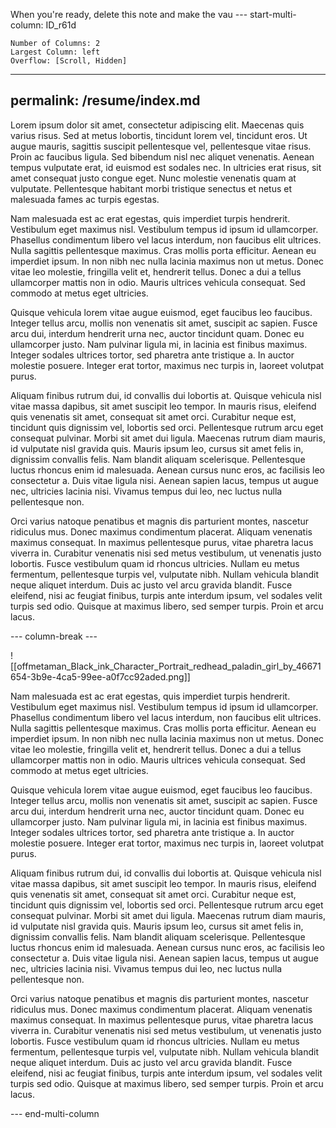 

 
When you're ready, delete this note and make the vau
--- start-multi-column: ID_r61d
```column-settings
Number of Columns: 2
Largest Column: left
Overflow: [Scroll, Hidden]
```

---
permalink: /resume/index.md
---

Lorem ipsum dolor sit amet, consectetur adipiscing elit. Maecenas quis varius risus. Sed at metus lobortis, tincidunt lorem vel, tincidunt eros. Ut augue mauris, sagittis suscipit pellentesque vel, pellentesque vitae risus. Proin ac faucibus ligula. Sed bibendum nisl nec aliquet venenatis. Aenean tempus vulputate erat, id euismod est sodales nec. In ultricies erat risus, sit amet consequat justo congue eget. Nunc molestie venenatis quam at vulputate. Pellentesque habitant morbi tristique senectus et netus et malesuada fames ac turpis egestas.

Nam malesuada est ac erat egestas, quis imperdiet turpis hendrerit. Vestibulum eget maximus nisl. Vestibulum tempus id ipsum id ullamcorper. Phasellus condimentum libero vel lacus interdum, non faucibus elit ultrices. Nulla sagittis pellentesque maximus. Cras mollis porta efficitur. Aenean eu imperdiet ipsum. In non nibh nec nulla lacinia maximus non ut metus. Donec vitae leo molestie, fringilla velit et, hendrerit tellus. Donec a dui a tellus ullamcorper mattis non in odio. Mauris ultrices vehicula consequat. Sed commodo at metus eget ultricies.

Quisque vehicula lorem vitae augue euismod, eget faucibus leo faucibus. Integer tellus arcu, mollis non venenatis sit amet, suscipit ac sapien. Fusce arcu dui, interdum hendrerit urna nec, auctor tincidunt quam. Donec eu ullamcorper justo. Nam pulvinar ligula mi, in lacinia est finibus maximus. Integer sodales ultrices tortor, sed pharetra ante tristique a. In auctor molestie posuere. Integer erat tortor, maximus nec turpis in, laoreet volutpat purus.

Aliquam finibus rutrum dui, id convallis dui lobortis at. Quisque vehicula nisl vitae massa dapibus, sit amet suscipit leo tempor. In mauris risus, eleifend quis venenatis sit amet, consequat sit amet orci. Curabitur neque est, tincidunt quis dignissim vel, lobortis sed orci. Pellentesque rutrum arcu eget consequat pulvinar. Morbi sit amet dui ligula. Maecenas rutrum diam mauris, id vulputate nisl gravida quis. Mauris ipsum leo, cursus sit amet felis in, dignissim convallis felis. Nam blandit aliquam scelerisque. Pellentesque luctus rhoncus enim id malesuada. Aenean cursus nunc eros, ac facilisis leo consectetur a. Duis vitae ligula nisi. Aenean sapien lacus, tempus ut augue nec, ultricies lacinia nisi. Vivamus tempus dui leo, nec luctus nulla pellentesque non.

Orci varius natoque penatibus et magnis dis parturient montes, nascetur ridiculus mus. Donec maximus condimentum placerat. Aliquam venenatis maximus consequat. In maximus pellentesque purus, vitae pharetra lacus viverra in. Curabitur venenatis nisi sed metus vestibulum, ut venenatis justo lobortis. Fusce vestibulum quam id rhoncus ultricies. Nullam eu metus fermentum, pellentesque turpis vel, vulputate nibh. Nullam vehicula blandit neque aliquet interdum. Duis ac justo vel arcu gravida blandit. Fusce eleifend, nisi ac feugiat finibus, turpis ante interdum ipsum, vel sodales velit turpis sed odio. Quisque at maximus libero, sed semper turpis. Proin et arcu lacus.


--- column-break ---


![[offmetaman_Black_ink_Character_Portrait_redhead_paladin_girl_by_46671654-3b9e-4ca5-99ee-a0f7cc92aded.png]]

Nam malesuada est ac erat egestas, quis imperdiet turpis hendrerit. Vestibulum eget maximus nisl. Vestibulum tempus id ipsum id ullamcorper. Phasellus condimentum libero vel lacus interdum, non faucibus elit ultrices. Nulla sagittis pellentesque maximus. Cras mollis porta efficitur. Aenean eu imperdiet ipsum. In non nibh nec nulla lacinia maximus non ut metus. Donec vitae leo molestie, fringilla velit et, hendrerit tellus. Donec a dui a tellus ullamcorper mattis non in odio. Mauris ultrices vehicula consequat. Sed commodo at metus eget ultricies.

Quisque vehicula lorem vitae augue euismod, eget faucibus leo faucibus. Integer tellus arcu, mollis non venenatis sit amet, suscipit ac sapien. Fusce arcu dui, interdum hendrerit urna nec, auctor tincidunt quam. Donec eu ullamcorper justo. Nam pulvinar ligula mi, in lacinia est finibus maximus. Integer sodales ultrices tortor, sed pharetra ante tristique a. In auctor molestie posuere. Integer erat tortor, maximus nec turpis in, laoreet volutpat purus.

Aliquam finibus rutrum dui, id convallis dui lobortis at. Quisque vehicula nisl vitae massa dapibus, sit amet suscipit leo tempor. In mauris risus, eleifend quis venenatis sit amet, consequat sit amet orci. Curabitur neque est, tincidunt quis dignissim vel, lobortis sed orci. Pellentesque rutrum arcu eget consequat pulvinar. Morbi sit amet dui ligula. Maecenas rutrum diam mauris, id vulputate nisl gravida quis. Mauris ipsum leo, cursus sit amet felis in, dignissim convallis felis. Nam blandit aliquam scelerisque. Pellentesque luctus rhoncus enim id malesuada. Aenean cursus nunc eros, ac facilisis leo consectetur a. Duis vitae ligula nisi. Aenean sapien lacus, tempus ut augue nec, ultricies lacinia nisi. Vivamus tempus dui leo, nec luctus nulla pellentesque non.

Orci varius natoque penatibus et magnis dis parturient montes, nascetur ridiculus mus. Donec maximus condimentum placerat. Aliquam venenatis maximus consequat. In maximus pellentesque purus, vitae pharetra lacus viverra in. Curabitur venenatis nisi sed metus vestibulum, ut venenatis justo lobortis. Fusce vestibulum quam id rhoncus ultricies. Nullam eu metus fermentum, pellentesque turpis vel, vulputate nibh. Nullam vehicula blandit neque aliquet interdum. Duis ac justo vel arcu gravida blandit. Fusce eleifend, nisi ac feugiat finibus, turpis ante interdum ipsum, vel sodales velit turpis sed odio. Quisque at maximus libero, sed semper turpis. Proin et arcu lacus.

--- end-multi-column
